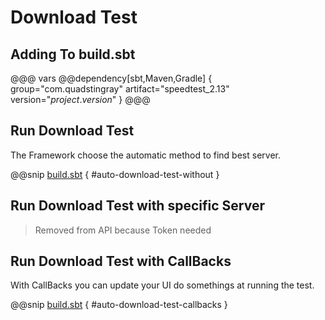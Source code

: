 # Download Test
## Adding To build.sbt
@@@ vars
@@dependency[sbt,Maven,Gradle] {
  group="com.quadstingray"
  artifact="speedtest_2.13"
  version="$project.version$"
}
@@@

## Run Download Test
The Framework choose the automatic method to find best server.

@@snip [build.sbt](../../../test/scala/com/quadstingray/speedtest/ndt7/SpeedTestDownloadSpec.scala) { #auto-download-test-without }

## Run Download Test with specific Server
> Removed from API because Token needed

## Run Download Test with CallBacks
With CallBacks you can update your UI do somethings at running the test.

@@snip [build.sbt](../../../test/scala/com/quadstingray/speedtest/ndt7/SpeedTestDownloadSpec.scala) { #auto-download-test-callbacks }

